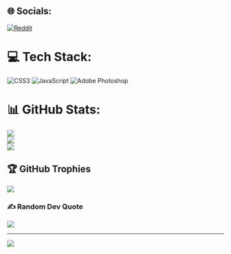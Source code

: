 
## 🌐 Socials:
[![Reddit](https://img.shields.io/badge/Reddit-%23FF4500.svg?logo=Reddit&logoColor=white)](https://reddit.com/user/Ayiemfyloo) 

# 💻 Tech Stack:
![CSS3](https://img.shields.io/badge/css3-%231572B6.svg?style=for-the-badge&logo=css3&logoColor=white) ![JavaScript](https://img.shields.io/badge/javascript-%23323330.svg?style=for-the-badge&logo=javascript&logoColor=%23F7DF1E) ![Adobe Photoshop](https://img.shields.io/badge/adobephotoshop-%2331A8FF.svg?style=for-the-badge&logo=adobephotoshop&logoColor=white)
# 📊 GitHub Stats:
![](https://github-readme-stats.vercel.app/api?username=Ayiemfyloo&theme=dark&hide_border=false&include_all_commits=true&count_private=true)<br/>
![](https://github-readme-streak-stats.herokuapp.com/?user=Ayiemfyloo&theme=dark&hide_border=false)<br/>
![](https://github-readme-stats.vercel.app/api/top-langs/?username=Ayiemfyloo&theme=dark&hide_border=false&include_all_commits=true&count_private=true&layout=compact)

## 🏆 GitHub Trophies
![](https://github-profile-trophy.vercel.app/?username=Ayiemfyloo&theme=radical&no-frame=false&no-bg=true&margin-w=4)

### ✍️ Random Dev Quote
![](https://quotes-github-readme.vercel.app/api?type=horizontal&theme=radical)

---
[![](https://visitcount.itsvg.in/api?id=Ayiemfyloo&icon=0&color=0)](https://visitcount.itsvg.in)

<!-- Proudly created with GPRM ( https://gprm.itsvg.in ) -->
